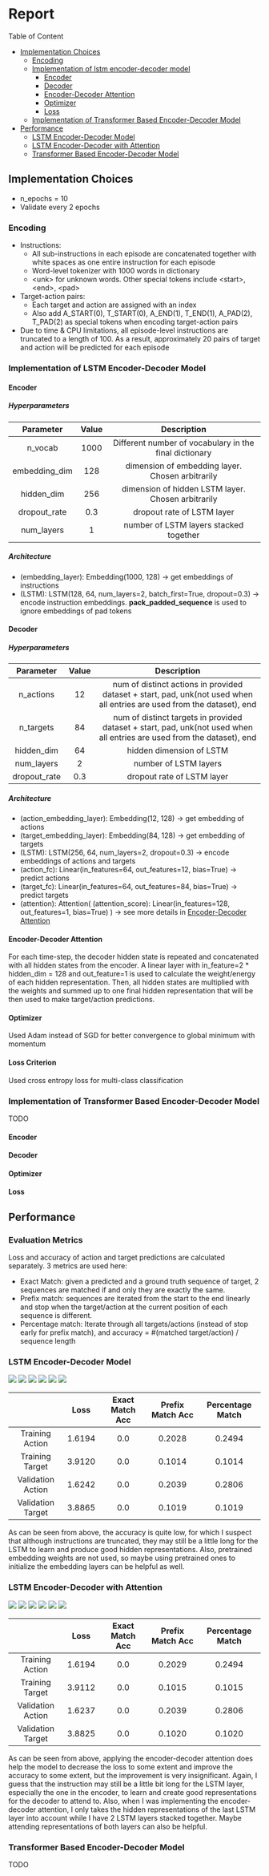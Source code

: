 # Report

Table of Content
- [Implementation Choices](#implementation-choices)
  - [Encoding](#encoding)
  - [Implementation of lstm encoder-decoder model](#implementation-of-lstm-encoder-decoder-model)
    - [Encoder](#encoder)
    - [Decoder](#decoder)
    - [Encoder-Decoder Attention](#encoder-decoder-attention)
    - [Optimizer](#optimizer)
    - [Loss](#loss-criterion)
  - [Implementation of Transformer Based Encoder-Decoder Model](#implementation-of-transformer-based-encoder-decoder-model)
- [Performance](#performance)
  - [LSTM Encoder-Decoder Model](#lstm-encoder-decoder-model)
  - [LSTM Encoder-Decoder with Attention](#lstm-encoder-decoder-with-attention)
  - [Transformer Based Encoder-Decoder Model](#transformer-based-encoder-decoder-model)

## Implementation Choices
- n_epochs = 10
- Validate every 2 epochs

### Encoding
- Instructions:
  - All sub-instructions in each episode are concatenated together with white spaces as one entire instruction for each episode
  - Word-level tokenizer with 1000 words in dictionary
  - \<unk\> for unknown words. Other special tokens include \<start\>, \<end\>, \<pad\>
- Target-action pairs:
  - Each target and action are assigned with an index
  - Also add A_START(0), T_START(0), A_END(1), T_END(1), A_PAD(2), T_PAD(2) as special tokens when encoding target-action pairs
- Due to time & CPU limitations, all episode-level instructions are truncated to a length of 100. As a result, approximately 20 pairs of target and action will be predicted for each episode

### Implementation of LSTM Encoder-Decoder Model
#### Encoder
##### Hyperparameters
| Parameter | Value | Description |
|:---------:|:-----:|:-----------:|
| n_vocab | 1000 | Different number of vocabulary in the final dictionary
| embedding_dim | 128 | dimension of embedding layer. Chosen arbitrarily
| hidden_dim | 256 | dimension of hidden LSTM layer. Chosen arbitrarily
| dropout_rate | 0.3 | dropout rate of LSTM layer
| num_layers | 1 | number of LSTM layers stacked together
##### Architecture
- (embedding_layer): Embedding(1000, 128) -> get embeddings of instructions
- (LSTM): LSTM(128, 64, num_layers=2, batch_first=True, dropout=0.3) -> encode instruction embeddings. **pack_padded_sequence** is used to ignore embeddings of pad tokens


#### Decoder
##### Hyperparameters
| Parameter | Value | Description |
|:---------:|:-----:|:-----------:|
| n_actions | 12 | num of distinct actions in provided dataset + start, pad, unk(not used when all entries are used from the dataset), end
| n_targets | 84 | num of distinct targets in provided dataset + start, pad, unk(not used when all entries are used from the dataset), end
| hidden_dim | 64 | hidden dimension of LSTM
| num_layers | 2 | number of LSTM layers
| dropout_rate | 0.3 | dropout rate of LSTM layer
##### Architecture
- (action_embedding_layer): Embedding(12, 128) -> get embedding of actions
- (target_embedding_layer): Embedding(84, 128) -> get embedding of targets
- (LSTM): LSTM(256, 64, num_layers=2, dropout=0.3) -> encode embeddings of actions and targets
- (action_fc): Linear(in_features=64, out_features=12, bias=True) -> predict actions
- (target_fc): Linear(in_features=64, out_features=84, bias=True) -> predict targets
- (attention): Attention(
     (attention_score): Linear(in_features=128, out_features=1, bias=True)
   ) -> see more details in [Encoder-Decoder Attention](#encoder-decoder-attention)


#### Encoder-Decoder Attention
For each time-step, the decoder hidden state is repeated and concatenated with all hidden states from the encoder.
A linear layer with in_feature=2 * hidden_dim = 128 and out_feature=1 is used to calculate the weight/energy of each hidden representation.
Then, all hidden states are multiplied with the weights and summed up to one final hidden representation that will be then used to make target/action predictions. 

#### Optimizer
Used Adam instead of SGD for better convergence to global minimum with momentum

#### Loss Criterion
Used cross entropy loss for multi-class classification

### Implementation of Transformer Based Encoder-Decoder Model
TODO
#### Encoder
#### Decoder
#### Optimizer
#### Loss

## Performance
### Evaluation Metrics
Loss and accuracy of action and target predictions are calculated separately. 3 metrics are used here:
- Exact Match: given a predicted and a ground truth sequence of target, 2 sequences are matched if and only they are exactly the same.
- Prefix match: sequences are iterated from the start to the end linearly and stop when the target/action at the current position of each sequence is different.
- Percentage match: Iterate through all targets/actions (instead of stop early for prefix match), and accuracy = #(matched target/action) / sequence length

### LSTM Encoder-Decoder Model
![](outputs/experiments/s2s/training_loss.png)
![](outputs/experiments/s2s/training_action_accuracy.png)
![](outputs/experiments/s2s/training_target_accuracy.png)
![](outputs/experiments/s2s/validation_loss.png)
![](outputs/experiments/s2s/validation_action_accuracy.png)
![](outputs/experiments/s2s/validation_target_accuracy.png)

|                   |   Loss   | Exact Match Acc | Prefix Match Acc | Percentage Match |
|:-----------------:|:--------:|:---------------:|:----------------:|:----------------:|
|  Training Action  |  1.6194  |       0.0       |      0.2028      |      0.2494      |
|  Training Target  |  3.9120  |       0.0       |      0.1014      |      0.1014      |
| Validation Action |  1.6242  |       0.0       |      0.2039      |      0.2806      |
| Validation Target |  3.8865  |       0.0       |      0.1019      |      0.1019      |
As can be seen from above, the accuracy is quite low, for which I suspect that although instructions are truncated, they may still be a little long for the LSTM to learn and produce good hidden representations.
Also, pretrained embedding weights are not used, so maybe using pretrained ones to initialize the embedding layers can be helpful as well. 

### LSTM Encoder-Decoder with Attention
![](outputs/experiments/s2s_with_attention/training_loss.png)
![](outputs/experiments/s2s_with_attention/training_action_accuracy.png)
![](outputs/experiments/s2s_with_attention/training_target_accuracy.png)
![](outputs/experiments/s2s_with_attention/validation_loss.png)
![](outputs/experiments/s2s_with_attention/validation_action_accuracy.png)
![](outputs/experiments/s2s_with_attention/validation_target_accuracy.png)

|                   |   Loss   | Exact Match Acc | Prefix Match Acc | Percentage Match |
|:-----------------:|:--------:|:---------------:|:----------------:|:----------------:|
|  Training Action  |  1.6194  |       0.0       |      0.2029      |      0.2494      |
|  Training Target  |  3.9112  |       0.0       |      0.1015      |      0.1015      |
| Validation Action |  1.6237  |       0.0       |      0.2039      |      0.2806      |
| Validation Target |  3.8825  |       0.0       |      0.1020      |      0.1020      |
As can be seen from above, applying the encoder-decoder attention does help the model to decrease the loss to some extent and improve the accuracy to some extent, but the improvement is very insignificant. 
Again, I guess that the instruction may still be a little bit long for the LSTM layer, especially the one in the encoder, to learn and create good representations for the decoder to attend to. 
Also, when I was implementing the encoder-decoder attention, I only takes the hidden representations of the last LSTM layer into account while I have 2 LSTM layers stacked together. Maybe attending representations of both layers can also be helpful.  

### Transformer Based Encoder-Decoder Model
TODO